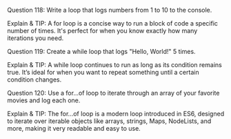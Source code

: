 Question 118: Write a loop that logs numbers from 1 to 10 to the console.

Explain & TIP: A for loop is a concise way to run a block of code a specific number of times. It's perfect for when you know exactly how many iterations you need.


Question 119: Create a while loop that logs "Hello, World!" 5 times.

Explain & TIP: A while loop continues to run as long as its condition remains true. It’s ideal for when you want to repeat something until a certain condition changes.


Question 120: Use a for...of loop to iterate through an array of your favorite movies and log each one.

Explain & TIP: The for...of loop is a modern loop introduced in ES6, designed to iterate over iterable objects like arrays, strings, Maps, NodeLists, and more, making it very readable and easy to use.